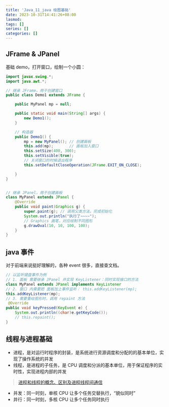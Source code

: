 ```yaml
---
title: 'Java_11_java 绘图基础'
date: 2023-10-31T14:41:26+08:00
lasmod:
tags: []
series: []
categories: []
---
```


## JFrame & JPanel

基础 demo，打开窗口，绘制一个小圆：

```java
import javax.swing.*;
import java.awt.*;

// 继承 JFrame，用于创建窗口
public class Demo1 extends JFrame {

    public MyPanel mp = null;

    public static void main(String[] args) {
        new Demo1();
    }

    // 构造器
    public Demo1() {
        mp = new MyPanel(); // 创建画板
        this.add(mp);       // 画板加入窗口
        this.setSize(400, 300);
        this.setVisible(true);
        // 关闭窗口的时候退出程序
        this.setDefaultCloseOperation(JFrame.EXIT_ON_CLOSE);

    }
}


// 继承 JPanel，用于创建画板
class MyPanel extends JPanel {
    @Override
    public void paint(Graphics g) {
        super.paint(g); // 调用父类方法，完成初始化
        System.out.println("执行了~~~~");
        // Graphics 画笔，对应绘制不同图形
        g.drawOval(10, 10, 100, 100);
    }
}
```

## java 事件

对于前端来说挺好理解的，各种 event 很多，直接查文档。

```java
// 以监听键盘事件为例
// 1. 面板 需要继承 JPanel 并实现 KeyListener：同时实现接口的方法
class MyPanel extends JPanel implements KeyListener
// 2. 窗口 内需要把 面板加上事件监听： this.addKeyListener(mp);
this.addKeyListener(mp);
// 3. 需要重绘图形时，调用 repaint 方法
 @Override
public void keyPressed(KeyEvent e) {
    System.out.println((char)e.getKeyCode());
    // this.repaint();
}
```

## 线程与进程基础

- 进程，是对运行时程序的封装，是系统进行资源调度和分配的的基本单位，实现了操作系统的并发
- 线程，是进程的子任务，是 CPU 调度和分派的基本单位，用于保证程序的实时性，实现进程内部的并发

> [进程和线程的概念、区别及进程线程间通信](https://cloud.tencent.com/developer/article/1688297)

- 并发：同一时刻，单核 CPU 让多个任务交替执行，“貌似同时”
- 并行：同一时刻，多核 CPU 让多个任务同时执行
